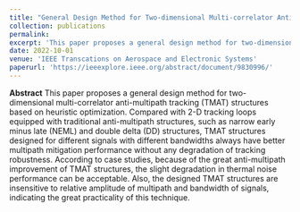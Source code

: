 ```yaml
---
title: "General Design Method for Two-dimensional Multi-correlator Anti-multipath Tracking Loop for BOC Signals"
collection: publications
permalink: 
excerpt: 'This paper proposes a general design method for two-dimensional multi-correlator anti-multipath tracking (TMAT) structures based on heuristic optimization. Compared with 2-D tracking loops equipped with traditional anti-multipath structures, such as narrow early minus late (NEML) and double delta (DD) structures, TMAT structures designed for different signals with different bandwidths always have better multipath mitigation performance without any degradation of tracking robustness. According to case studies, because of the great anti-multipath improvement of TMAT structures, the slight degradation in thermal noise performance can be acceptable. Also, the designed TMAT structures are insensitive to relative amplitude of multipath and bandwidth of signals, indicating the great practicality of this technique.'
date: 2022-10-01
venue: 'IEEE Transcations on Aerospace and Electronic Systems'
paperurl: 'https://ieeexplore.ieee.org/abstract/document/9830996/'
---
```


**Abstract**
This paper proposes a general design method for two-dimensional multi-correlator anti-multipath tracking (TMAT) structures based on heuristic optimization. Compared with 2-D tracking loops equipped with traditional anti-multipath structures, such as narrow early minus late (NEML) and double delta (DD) structures, TMAT structures designed for different signals with different bandwidths always have better multipath mitigation performance without any degradation of tracking robustness. According to case studies, because of the great anti-multipath improvement of TMAT structures, the slight degradation in thermal noise performance can be acceptable. Also, the designed TMAT structures are insensitive to relative amplitude of multipath and bandwidth of signals, indicating the great practicality of this technique.

